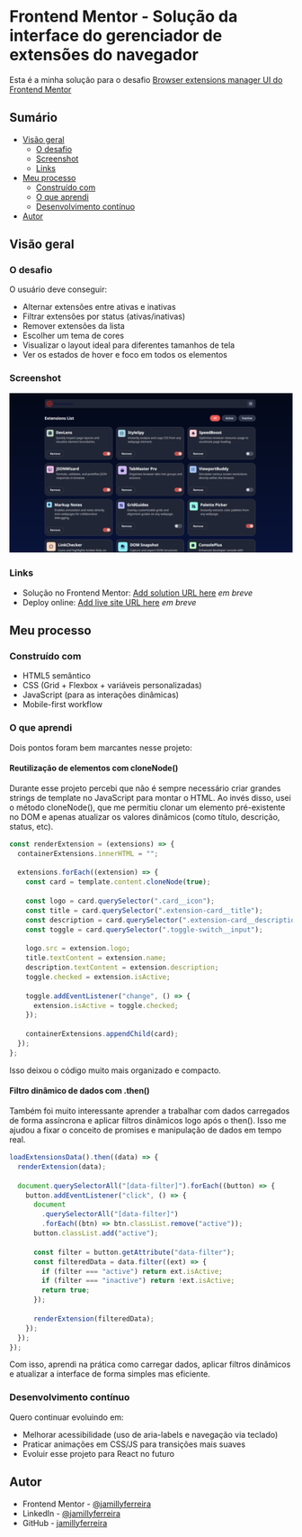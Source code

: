 # Frontend Mentor - Solução da interface do gerenciador de extensões do navegador

Esta é a minha solução para o desafio [Browser extensions manager UI
do Frontend Mentor](https://www.frontendmentor.io/challenges/browser-extension-manager-ui-yNZnOfsMAp)

## Sumário

- [Visão geral](#visao-geral)
  - [O desafio](#o-desafio)
  - [Screenshot](screenshot.png)
  - [Links](#links)
- [Meu processo](#meu-processo)
  - [Construído com](#construído-com)
  - [O que aprendi](#o-que-aprendi)
  - [Desenvolvimento contínuo](#desenvolvimento-continuo)
- [Autor](#autor)

## Visão geral

### O desafio

O usuário deve conseguir:

- Alternar extensões entre ativas e inativas
- Filtrar extensões por status (ativas/inativas)
- Remover extensões da lista
- Escolher um tema de cores
- Visualizar o layout ideal para diferentes tamanhos de tela
- Ver os estados de hover e foco em todos os elementos

### Screenshot

![](./screenshot.png)

### Links

- Solução no Frontend Mentor: [Add solution URL here](https://your-solution-url.com) _em breve_
- Deploy online: [Add live site URL here](https://your-live-site-url.com) _em breve_

## Meu processo

### Construído com

- HTML5 semântico
- CSS (Grid + Flexbox + variáveis personalizadas)
- JavaScript (para as interações dinâmicas)
- Mobile-first workflow

### O que aprendi

Dois pontos foram bem marcantes nesse projeto:

#### Reutilização de elementos com cloneNode()

Durante esse projeto percebi que não é sempre necessário criar grandes strings de template no JavaScript para montar o HTML.
Ao invés disso, usei o método cloneNode(), que me permitiu clonar um elemento pré-existente no DOM e apenas atualizar os valores dinâmicos (como título, descrição, status, etc).

```js
const renderExtension = (extensions) => {
  containerExtensions.innerHTML = "";

  extensions.forEach((extension) => {
    const card = template.content.cloneNode(true);

    const logo = card.querySelector(".card__icon");
    const title = card.querySelector(".extension-card__title");
    const description = card.querySelector(".extension-card__description");
    const toggle = card.querySelector(".toggle-switch__input");

    logo.src = extension.logo;
    title.textContent = extension.name;
    description.textContent = extension.description;
    toggle.checked = extension.isActive;

    toggle.addEventListener("change", () => {
      extension.isActive = toggle.checked;
    });

    containerExtensions.appendChild(card);
  });
};
```

Isso deixou o código muito mais organizado e compacto.

#### Filtro dinâmico de dados com .then()

Também foi muito interessante aprender a trabalhar com dados carregados de forma assíncrona e aplicar filtros dinâmicos logo após o then(). Isso me ajudou a fixar o conceito de promises e manipulação de dados em tempo real.

```js
loadExtensionsData().then((data) => {
  renderExtension(data);

  document.querySelectorAll("[data-filter]").forEach((button) => {
    button.addEventListener("click", () => {
      document
        .querySelectorAll("[data-filter]")
        .forEach((btn) => btn.classList.remove("active"));
      button.classList.add("active");

      const filter = button.getAttribute("data-filter");
      const filteredData = data.filter((ext) => {
        if (filter === "active") return ext.isActive;
        if (filter === "inactive") return !ext.isActive;
        return true;
      });

      renderExtension(filteredData);
    });
  });
});
```

Com isso, aprendi na prática como carregar dados, aplicar filtros dinâmicos e atualizar a interface de forma simples mas eficiente.

### Desenvolvimento contínuo

Quero continuar evoluindo em:

- Melhorar acessibilidade (uso de aria-labels e navegação via teclado)
- Praticar animações em CSS/JS para transições mais suaves
- Evoluir esse projeto para React no futuro

## Autor

- Frontend Mentor - [@jamillyferreira](https://www.frontendmentor.io/profile/jamillyferreira)
- LinkedIn - [@jamillyferreira](https://www.linkedin.com/in/jamillyferreira/)
- GitHub - [jamillyferreira](https://github.com/jamillyferreira)

